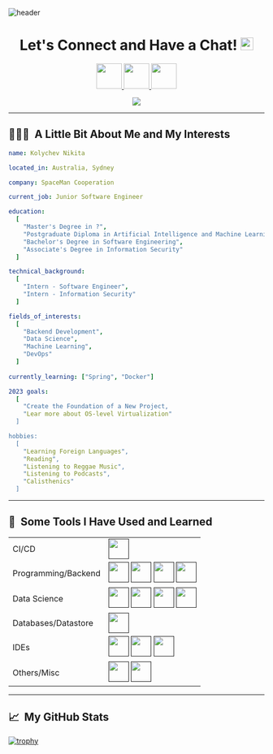 ![header](https://capsule-render.vercel.app/api?type=waving&color=gradient&height=300&section=header&text=Hi%20there!&fontSize=90)

<h1 align="center">
  Let's Connect and Have a Chat!
  <img src="https://cdn3.iconfinder.com/data/icons/linecons-free-vector-icons-pack/32/bubble-512.png" height="25" width="25">
</h1>

<p align="center">
<a href="https://www.instagram.com/nikitakolychev/">
  <img src="https://user-images.githubusercontent.com/46517096/166974368-9798f39f-1f46-499c-b14e-81f0a3f83a06.png" height="50"/>
</a>
<a href="https://twitter.com/NikitaKolychev">
  <img src="https://cdn2.iconfinder.com/data/icons/social-media-2285/512/1_Twitter3_colored_svg-512.png" height="50"/>
</a>
<a href="https://www.facebook.com/nikita.kolychev.5/">
  <img src="https://cdn1.iconfinder.com/data/icons/social-media-2285/512/Colored_Facebook3_svg-512.png" height="50"/>
</a>
</p>

<p align="center">
  <img src="https://media4.giphy.com/media/Vd3MpH44gKBT2O5YGb/giphy.gif?cid=ecf05e47stk0pymnawk4vmhjj1zt21shigelq4mhvpf4gcmo&ep=v1_gifs_search&rid=giphy.gif&ct=g"/>
</p>

---

<h2>👨🏻‍💻 &nbsp;A Little Bit About Me and My Interests</h2>

```yaml
name: Kolychev Nikita

located_in: Australia, Sydney

company: SpaceMan Cooperation

current_job: Junior Software Engineer

education:
  [
    "Master's Degree in ?",
    "Postgraduate Diploma in Artificial Intelligence and Machine Learning",
    "Bachelor's Degree in Software Engineering",
    "Associate's Degree in Information Security"
  ]

technical_background:
  [
    "Intern - Software Engineer",
    "Intern - Information Security"
  ]

fields_of_interests:
  [
    "Backend Development",
    "Data Science",
    "Machine Learning",
    "DevOps"
  ]
 
currently_learning: ["Spring", "Docker"]

2023 goals:
  [
    "Create the Foundation of a New Project,
    "Lear more about OS-level Virtualization"
  ]

hobbies:
  [
    "Learning Foreign Languages",
    "Reading",
    "Listening to Reggae Music",
    "Listening to Podcasts",
    "Calisthenics"
  ]
```
---

<h2>🚀 &nbsp;Some Tools I Have Used and Learned</h2>

<table>
   <tr>
     <td>CI/CD</td>
     <td>
       <a href=""><img src="https://cdn.jsdelivr.net/gh/devicons/devicon/icons/github/github-original.svg" width="40" height="40"/></a>
     </td>
  </tr>
  <tr>
    <td>Programming/Backend</td>
    <td>
      <a href=""><img src="https://cdn.jsdelivr.net/gh/devicons/devicon/icons/java/java-original.svg" width="40" height="40"/></a>
      <a href=""><img src="https://cdn.jsdelivr.net/gh/devicons/devicon/icons/spring/spring-original.svg" width="40" height="40"/></a>
      <a href=""><img src="https://cdn.jsdelivr.net/gh/devicons/devicon/icons/python/python-original.svg" width="40" height="40"/></a>
      <a href=""><img src="https://cdn.jsdelivr.net/gh/devicons/devicon/icons/cplusplus/cplusplus-original.svg" width="40" height="40"/></a>
    </td>
  </tr>
  <tr>
    <td>Data Science</td>
    <td>
      <a href=""><img src="https://cdn.jsdelivr.net/gh/devicons/devicon/icons/jupyter/jupyter-original.svg" width="40" height="40"/></a>
      <a href=""><img src="https://cdn.jsdelivr.net/gh/devicons/devicon/icons/numpy/numpy-original.svg" width="40" height="40"/></a>
      <a href=""><img src="https://cdn.jsdelivr.net/gh/devicons/devicon/icons/pandas/pandas-original.svg" width="40" height="40"/></a>
      <a href=""><img src="https://cdn.jsdelivr.net/gh/devicons/devicon/icons/tensorflow/tensorflow-original.svg" width="40" height="40"/></a>
    </td>
  </tr>
  <tr>
    <td>Databases/Datastore</td>
    <td>
      <a href=""><img src="https://cdn.jsdelivr.net/gh/devicons/devicon/icons/postgresql/postgresql-original.svg" width="40" height="40"/></a>
    </td>
  </tr>
<!--   <tr>
    <td>Testing</td>
    <td>
      <a href=""><img src="" width="40" height="40"/></a>
    </td>
  </tr> -->
    <tr>
    <td>IDEs</td>
    <td>
      <a href=""><img src="https://cdn.jsdelivr.net/gh/devicons/devicon/icons/intellij/intellij-original.svg" width="40" height="40"/></a>
      <a href=""><img src="https://cdn.jsdelivr.net/gh/devicons/devicon/icons/pycharm/pycharm-original.svg" width="40" height="40"/></a>
      <a href=""><img src="https://cdn.jsdelivr.net/gh/devicons/devicon/icons/vscode/vscode-original.svg" width="40" height="40"/></a>
    </td>
  </tr>
    <tr>
    <td>Others/Misc</td>
    <td>
      <a href=""><img src="https://cdn.jsdelivr.net/gh/devicons/devicon/icons/tomcat/tomcat-original.svg" width="40" height="40"/></a>
      <a href=""><img src="https://cdn.jsdelivr.net/gh/devicons/devicon/icons/git/git-original.svg" width="40" height="40"/></a>
    </td>
  </tr>
</table>

---

<h2>📈 &nbsp;My GitHub Stats</h2>

[![trophy](https://github-profile-trophy.vercel.app/?username=TheSpaceMan915&margin-w=15)](https://github.com/ryo-ma/github-profile-trophy)

<!-- ### Hi there 👋

<a href=""><img src="" width="40" height="40"/></a>

                                        

# Let's connect and have a chat!![chat icon](https://cdn3.iconfinder.com/data/icons/linecons-free-vector-icons-pack/32/bubble-512.png)

### :fire: My Stats :
[![GitHub Streak](http://github-readme-streak-stats.herokuapp.com?user=TheSpaceMan915&theme=dark&background=000000)](https://git.io/streak-stats)<br>
[![Top Langs](https://github-readme-stats.vercel.app/api/top-langs/?username=TheSpaceMan915&layout=compact&theme=vision-friendly-dark)](https://github.com/anuraghazra/github-readme-stats)
-->

<!--
**TheSpaceMan915/TheSpaceMan915** is a ✨ _special_ ✨ repository because its `README.md` (this file) appears on your GitHub profile.

Here are some ideas to get you started:

- 🔭 I’m currently working on ...
- 🌱 I’m currently learning ...
- 👯 I’m looking to collaborate on ...
- 🤔 I’m looking for help with ...
- 💬 Ask me about ...
- 📫 How to reach me: ...
- 😄 Pronouns: ...
- ⚡ Fun fact: ...
-->
